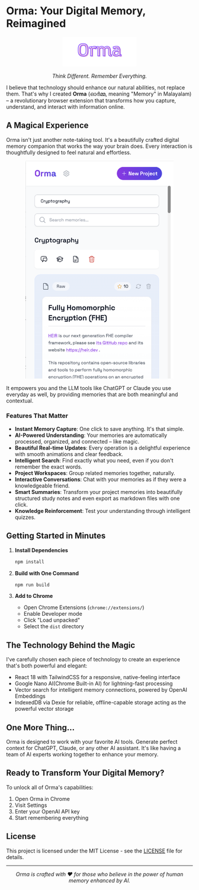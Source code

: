 # Orma: Your Digital Memory, Reimagined

<div align="center">
  <img src="assets/orma-logo.png" alt="Orma Logo" width="200"/>
  <p><em>Think Different. Remember Everything.</em></p>
</div>

I believe that technology should enhance our natural abilities, not replace them. That's why I created **Orma** (ഓര്‍മ്മ, meaning "Memory" in Malayalam) – a revolutionary browser extension that transforms how you capture, understand, and interact with information online.

## A Magical Experience

Orma isn't just another note-taking tool. It's a beautifully crafted digital memory companion that works the way your brain does. Every interaction is thoughtfully designed to feel natural and effortless. 

<div align="center">
  <img src="assets/orma-screenshot.png" alt="Orma Screenshot" width="400"/>
</div>

It empowers you and the LLM tools like ChatGPT or Claude you use everyday as well, by providing memories that are both meaningful and contextual.

### Features That Matter

- **Instant Memory Capture**: One click to save anything. It's that simple.
- **AI-Powered Understanding**: Your memories are automatically processed, organized, and connected – like magic.
- **Beautiful Real-time Updates**: Every operation is a delightful experience with smooth animations and clear feedback.
- **Intelligent Search**: Find exactly what you need, even if you don't remember the exact words.
- **Project Workspaces**: Group related memories together, naturally.
- **Interactive Conversations**: Chat with your memories as if they were a knowledgeable friend.
- **Smart Summaries**: Transform your project memories into beautifully structured study notes and even export as markdown files with one click.
- **Knowledge Reinforcement**: Test your understanding through intelligent quizzes.

## Getting Started in Minutes

1. **Install Dependencies**
   ```bash
   npm install
   ```

2. **Build with One Command**
   ```bash
   npm run build
   ```

3. **Add to Chrome**
   - Open Chrome Extensions (`chrome://extensions/`)
   - Enable Developer mode
   - Click "Load unpacked"
   - Select the `dist` directory

## The Technology Behind the Magic

I've carefully chosen each piece of technology to create an experience that's both powerful and elegant:

- React 18 with TailwindCSS for a responsive, native-feeling interface
- Google Nano AI(Chrome Built-in AI) for lightning-fast processing
- Vector search for intelligent memory connections, powered by OpenAI Embeddings
- IndexedDB via Dexie for reliable, offline-capable storage acting as the powerful vector storage

## One More Thing...

Orma is designed to work with your favorite AI tools. Generate perfect context for ChatGPT, Claude, or any other AI assistant. It's like having a team of AI experts working together to enhance your memory.

## Ready to Transform Your Digital Memory?

To unlock all of Orma's capabilities:

1. Open Orma in Chrome
2. Visit Settings
3. Enter your OpenAI API key
4. Start remembering everything

## License

This project is licensed under the MIT License - see the [LICENSE](LICENSE) file for details.

---

<div align="center">
  <p><em>Orma is crafted with ❤️ for those who believe in the power of human memory enhanced by AI.</em></p>
</div>
